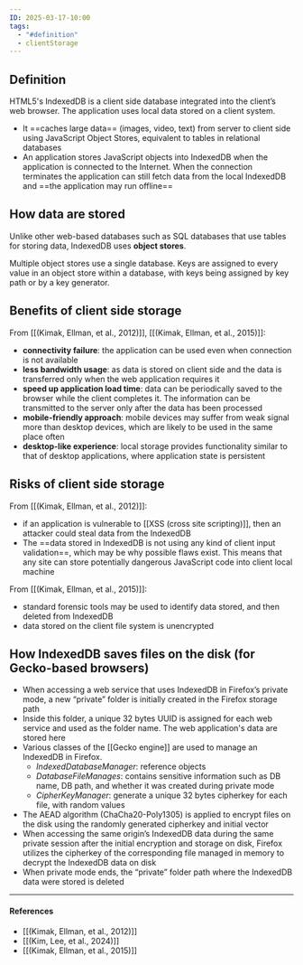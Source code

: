 ```yaml
---
ID: 2025-03-17-10:00
tags:
  - "#definition"
  - clientStorage
---
```

## Definition

HTML5's IndexedDB is a client side database integrated into the client’s web browser. The application uses local data stored on a client system.
- It ==caches large data== (images, video, text) from server to client side using JavaScript Object Stores, equivalent to tables in relational databases 
- An application stores JavaScript objects into IndexedDB when the application is connected to the Internet. When the connection terminates the application can still fetch data from the local IndexedDB and ==the application may run offline==

## How data are stored

Unlike other web-based databases such as SQL databases that use tables for storing data, IndexedDB uses **object stores**. 

Multiple object stores use a single database. Keys are assigned to every value in an object store within a database, with keys being assigned by key path or by a key generator.
## Benefits of client side storage

From [[(Kimak, Ellman, et al., 2012)]], [[(Kimak, Ellman, et al., 2015)]]:
- **connectivity failure**: the application can be used even when connection is not available
- **less bandwidth usage**: as data is stored on client side and the data is transferred only when the web application requires it
- **speed up application load time**: data can be periodically saved to the browser while the client completes it. The information can be transmitted to the server only after the data has been processed
- **mobile-friendly approach**: mobile devices may suffer from weak signal more than desktop devices, which are likely to be used in the same place often
- **desktop-like experience**: local storage provides functionality similar to that of desktop applications, where application state is persistent

## Risks of client side storage

From [[(Kimak, Ellman, et al., 2012)]]:
- if an application is vulnerable to [[XSS (cross site scripting)]], then an attacker could steal data from the IndexedDB
- The ==data stored in IndexedDB is not using any kind of client input validation==, which may be why possible flaws exist. This means that any site can store potentially dangerous JavaScript code into client local machine

From [[(Kimak, Ellman, et al., 2015)]]:
- standard forensic tools may be used to identify data stored, and then deleted from IndexedDB
- data stored on the client file system is unencrypted


## How IndexedDB saves files on the disk (for Gecko-based browsers)

- When accessing a web service that uses IndexedDB in Firefox’s private mode, a new “private” folder is initially created in the Firefox storage path
- Inside this folder, a unique 32 bytes UUID is assigned for each web service and used as the folder name. The web application's data are stored here
- Various classes of the [[Gecko engine]] are used to manage an IndexedDB in Firefox.
	- *IndexedDatabaseManager*: reference objects
	- *DatabaseFileManages*:  contains sensitive information such as DB name, DB path, and whether it was created during private mode
	- *CipherKeyManager*: generate a unique 32 bytes cipherkey for each file, with random values
- The AEAD algorithm (ChaCha20-Poly1305) is applied to encrypt files on the disk using the randomly generated cipherkey and initial vector
- When accessing the same origin’s IndexedDB data during the same private session after the initial encryption and storage on disk, Firefox utilizes the cipherkey of the corresponding file managed in memory to decrypt the IndexedDB data on disk
- When private mode ends, the “private” folder path where the IndexedDB data were stored is deleted

---
#### References
- [[(Kimak, Ellman, et al., 2012)]]
- [[(Kim, Lee, et al., 2024)]]
- [[(Kimak, Ellman, et al., 2015)]]

